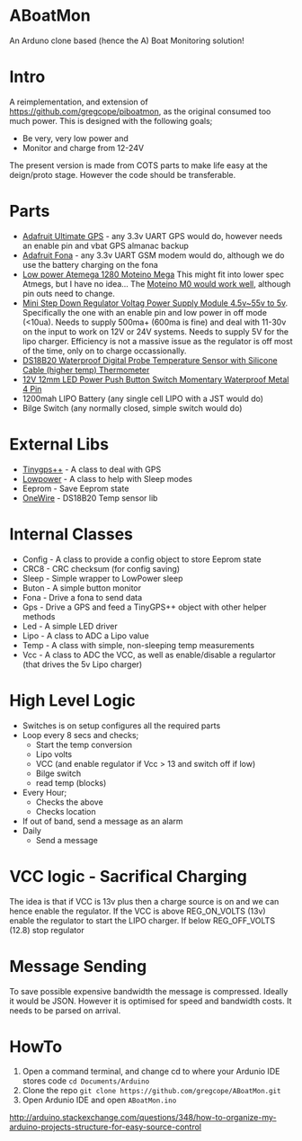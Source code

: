 ABoatMon
========

An Arduno clone based (hence the A) Boat Monitoring solution!

Intro
=====

A reimplementation, and extension of https://github.com/gregcope/piboatmon, as the original consumed too much power.  This is designed with the following goals;
* Be very, very low power and
* Monitor and charge from 12-24V

The present version is made from COTS parts to make life easy at the deign/proto stage.  However the code should be transferable.

Parts
=====
* [Adafruit Ultimate GPS](https://www.adafruit.com/product/746) - any 3.3v UART GPS would do, however needs an enable pin and vbat GPS almanac backup
* [Adafruit Fona](https://www.adafruit.com/product/1946) - any 3.3v UART GSM modem would do, although we do use the battery charging on the fona
* [Low power Atemega 1280 Moteino Mega](https://lowpowerlab.com/shop/product/119) This might fit into lower spec Atmegs, but I have no idea... The [Moteino M0 would work well](https://lowpowerlab.com/shop/product/184), although pin outs need to change.
* [Mini Step Down Regulator Voltag Power Supply Module 4.5v~55v to 5v](https://www.ebay.co.uk/sch/i.html?_osacat=0&_odkw=Mini+Step+Down+Regulator+Voltag+Power+Supply+Module+4.5v~55v+to+5v&_from=R40&_trksid=p2334524.m570.l1313.TR0.TRC0.H0.XMini+Step+Down+Regulator+Voltag+Power+Supply+Module+4.5v~55v+to+5v+600ma.TRS0&_nkw=Mini+Step+Down+Regulator+Voltag+Power+Supply+Module+4.5v~55v+to+5v+600ma&_sacat=0).  Specifically the one with an enable pin and low power in off mode (<10ua).  Needs to supply 500ma+ (600ma is fine) and deal with 11-30v on the input to work on 12V or 24V systems.  Needs to supply 5V for the lipo charger.  Efficiency is not a massive issue as the regulator is off most of the time, only on to charge occassionally.
* [DS18B20 Waterproof Digital Probe Temperature Sensor with Silicone Cable (higher temp) Thermometer](https://www.ebay.co.uk/sch/i.html?_from=R40&_trksid=p2380057.m570.l1313.TR0.TRC0.H0.Xvermont+l+tent.TRS0&_nkw=DS18B20+Waterproof+Digital+Probe+Temperature+Sensor+Silicone+Cable+Thermometer&_sacat=0)
* [12V 12mm LED Power Push Button Switch Momentary Waterproof Metal 4 Pin](https://www.ebay.co.uk/sch/i.html?_osacat=0&_odkw=waterproof+LED+switch+12mm&_from=R40&_trksid=p2334524.m570.l1313.TR0.TRC0.H0.Xwaterproof+LED+switch+12mm+momentary.TRS0&_nkw=waterproof+LED+switch+12mm+momentary&_sacat=0)
* 1200mah LIPO Battery (any single cell LIPO with a JST would do)
* Bilge Switch (any normally closed, simple switch would do)

External Libs
=======

* [Tinygps++](https://github.com/mikalhart/TinyGPSPlus) - A class to deal with GPS
* [Lowpower](https://github.com/LowPowerLab/LowPower) - A class to help with Sleep modes
* Eeprom - Save Eeprom state
* [OneWire](https://github.com/PaulStoffregen/OneWire) - DS18B20 Temp sensor lib

Internal Classes
========
* Config - A class to provide a config object to store Eeprom state
* CRC8 - CRC checksum (for config saving)
* Sleep - Simple wrapper to LowPower sleep
* Buton - A simple button monitor
* Fona - Drive a fona to send data
* Gps - Drive a GPS and feed a TinyGPS++ object with other helper methods
* Led - A simple LED driver
* Lipo - A class to ADC a Lipo value
* Temp - A class with simple, non-sleeping temp measurements
* Vcc - A class to ADC the VCC, as well as enable/disable a regulartor (that drives the 5v Lipo charger)

High Level Logic
================

* Switches is on setup configures all the required parts
* Loop every 8 secs and checks;
   * Start the temp conversion 
   * Lipo volts
   * VCC (and enable regulator if Vcc > 13 and switch off if low)
   * Bilge switch
   * read temp (blocks)
* Every Hour;
   * Checks the above
   * Checks location
* If out of band, send a message as an alarm
* Daily
   * Send a message

VCC logic - Sacrifical Charging
================
The idea is that if VCC is 13v plus then a charge source is on and we can hence enable the regulator.  If the VCC is above REG_ON_VOLTS (13v) enable the regulator to start the LIPO charger.  If below REG_OFF_VOLTS (12.8) stop regulator

Message Sending
================
To save possible expensive bandwidth the message is compressed.  Ideally it would be JSON.  However it is optimised for speed and bandwidth costs.  It needs to be parsed on arrival.

HowTo
=====

1. Open a command terminal, and change cd to where your Ardunio IDE stores code
```cd Documents/Arduino```
2. Clone the repo
```git clone https://github.com/gregcope/ABoatMon.git```
3. Open Ardunio IDE and open ```ABoatMon.ino```

http://arduino.stackexchange.com/questions/348/how-to-organize-my-arduino-projects-structure-for-easy-source-control
